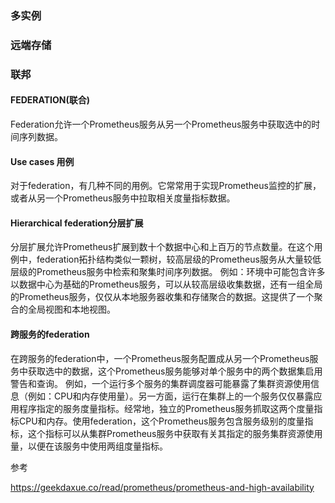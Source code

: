 ### 多实例



### 远端存储





### 联邦

#### FEDERATION(联合)


Federation允许一个Prometheus服务从另一个Prometheus服务中获取选中的时间序列数据。

#### Use cases 用例


对于federation，有几种不同的用例。它常常用于实现Prometheus监控的扩展，或者从另一个Prometheus服务中拉取相关度量指标数据。

#### Hierarchical federation分层扩展

分层扩展允许Prometheus扩展到数十个数据中心和上百万的节点数量。在这个用例中，federation拓扑结构类似一颗树，较高层级的Prometheus服务从大量较低层级的Prometheus服务中检索和聚集时间序列数据。
例如：环境中可能包含许多以数据中心为基础的Prometheus服务，可以从较高层级收集数据，还有一组全局的Prometheus服务，仅仅从本地服务器收集和存储聚合的数据。这提供了一个聚合的全局视图和本地视图。

#### 跨服务的federation


在跨服务的federation中，一个Prometheus服务配置成从另一个Prometheus服务中获取选中的数据，这个Prometheus服务能够对单个服务中的两个数据集启用警告和查询。
例如，一个运行多个服务的集群调度器可能暴露了集群资源使用信息（例如：CPU和内存使用量）。另一方面，运行在集群上的一个服务仅仅暴露应用程序指定的服务度量指标。经常地，独立的Prometheus服务抓取这两个度量指标CPU和内存。使用federation，这个Prometheus服务包含服务级别的度量指标，这个指标可以从集群Prometheus服务中获取有关其指定的服务集群资源使用量，以便在该服务中使用两组度量指标。



参考

https://geekdaxue.co/read/prometheus/prometheus-and-high-availability